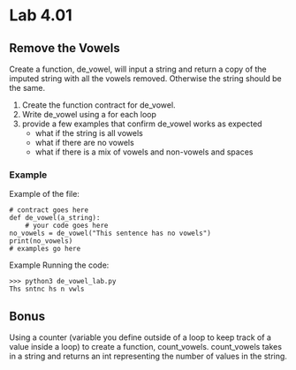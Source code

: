 # Lab 4.01

## Remove the Vowels
Create a function, de_vowel, will input a string and return a copy of the imputed string with all the vowels removed. Otherwise the string should be the same. 

1. Create the function contract for de_vowel. 
2. Write de_vowel using a for each loop 
3. provide a few examples that confirm de_vowel works as expected
	* what if the string is all vowels
	* what if there are no vowels
	* what if there is a mix of vowels and non-vowels and spaces
	
### Example
Example of the file: 

```
# contract goes here
def de_vowel(a_string): 
	# your code goes here
no_vowels = de_vowel("This sentence has no vowels")
print(no_vowels)
# examples go here
```

Example Running the code: 

```
>>> python3 de_vowel_lab.py
Ths sntnc hs n vwls
```

## Bonus
Using a counter (variable you define outside of a loop to keep track of a value inside a loop) to create a function, count_vowels. count_vowels takes in a string and returns an int representing the number of values in the string. 
